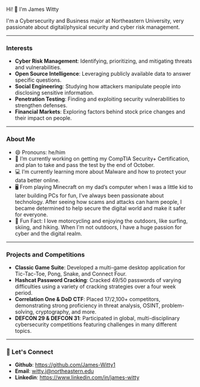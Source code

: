 Hi! 👋 I'm James Witty

I'm a Cybersecurity and Business major at Northeastern University, very passionate about digital/physical security and cyber risk management. 

-----
### Interests

- **Cyber Risk Management**: Identifying, prioritizing, and mitigating threats and vulnerabilities.
- **Open Source Intelligence**: Leveraging publicly available data to answer specific questions.
- **Social Engineering**: Studying how attackers manipulate people into disclosing sensitive information.
- **Penetration Testing**: Finding and exploiting security vulnerabilities to strengthen defenses.
- **Financial Markets**: Exploring factors behind stock price changes and their impact on people.

-----
### About Me
- 😄 Pronouns: he/him
- 🔐 I’m currently working on getting my CompTIA Security+ Certification, and plan to take and pass the test by the end of October.
- 💻 I’m currently learning more about Malware and how to protect your data better online.
- 🖥️ From playing Minecraft on my dad’s computer when I was a little kid to later building PCs for fun, I’ve always been passionate about technology. After seeing how scams and attacks can harm people, I became determined to help secure the digital world and make it safer for everyone.
- 🌅 Fun Fact: I love motorcycling and enjoying the outdoors, like surfing, skiing, and hiking. When I'm not outdoors, I have a huge passion for cyber and the digital realm.

-----
### Projects and Competitions
- **Classic Game Suite**: Developed a multi-game desktop application for Tic-Tac-Toe, Pong, Snake, and Connect Four.
- **Hashcat Password Cracking**: Cracked 49/50 passwords of varying difficulties using a variety of cracking strategies over a four week period.
- **Correlation One & DoD CTF**: Placed 17/2,100+ competitors, demonstrating
strong proficiency in threat analysis, OSINT, problem-solving, cryptography, and more.
- **DEFCON 29 & DEFCON 31**: Participated in global, multi-disciplinary cybersecurity competitions featuring challenges in many different topics.

-----
### 🔗 Let's Connect

- **Github**: https://github.com/James-Witty1
- **Email**: witty.j@northeastern.edu 
- **Linkedin**: https://www.linkedin.com/in/james-witty

